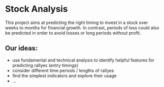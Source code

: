 # Stock Analysis

This project aims at predicting the right timing to invest in a stock over weeks to months for financial growth. In contrast, periods of loss could also be predicted in order to avoid losses or long periods without profit.

## Our ideas:
+ use fundamental and technical analysis to identify helpful features for predicting rallyes (entry timings)
+ consider different time periods / lengths of rallyes
+ find the simplest indicators and explore their usage
+ ...
